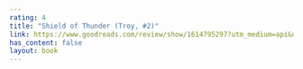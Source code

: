 ```yaml
---
rating: 4
title: "Shield of Thunder (Troy, #2)"
link: https://www.goodreads.com/review/show/1614795297?utm_medium=api&utm_source=rss
has_content: false
layout: book
---
```


